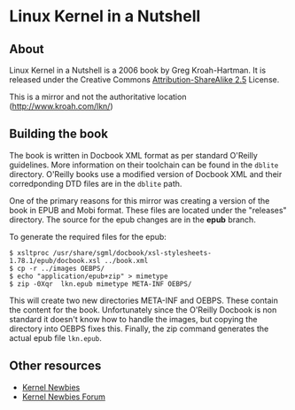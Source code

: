 # Linux Kernel in a Nutshell

## About
Linux Kernel in a Nutshell is a 2006 book by Greg Kroah-Hartman.  It is released under the Creative Commons [Attribution-ShareAlike 2.5](http://creativecommons.org/licenses/by-sa/2.5/) License.

This is a mirror and not the authoritative location (http://www.kroah.com/lkn/)

## Building the book

The book is written in Docbook XML format as per standard O'Reilly guidelines.  More information on their toolchain can be found in the `dblite` directory.  O'Reilly books use a modified version of Docbook XML and their corredponding DTD files are in the `dblite` path.

One of the primary reasons for this mirror was creating a version of the book in EPUB and Mobi format.  These files are located under the "releases" directory.  The source for the epub changes are in the **epub** branch.

To generate the required files for the epub:

```
$ xsltproc /usr/share/sgml/docbook/xsl-stylesheets-1.78.1/epub/docbook.xsl ../book.xml
$ cp -r ../images OEBPS/
$ echo "application/epub+zip" > mimetype
$ zip -0Xqr  lkn.epub mimetype META-INF OEBPS/
```

This will create two new directories META-INF and OEBPS.  These contain the content for the book.  Unfortunately since the O'Reilly Docbook is non standard it doesn't know how to handle the images, but copying the directory into OEBPS fixes this.  Finally, the zip command generates the actual epub file `lkn.epub`.


## Other resources

  * [Kernel Newbies](http://www.kernelnewbies.org)
  * [Kernel Newbies Forum](http://forum.kernelnewbies.org/)
